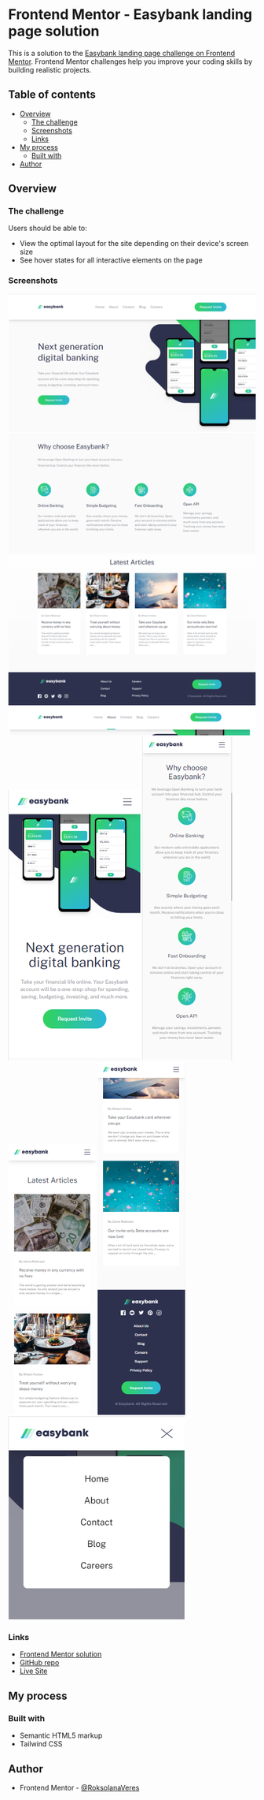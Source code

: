 # Frontend Mentor - Easybank landing page solution

This is a solution to the [Easybank landing page challenge on Frontend Mentor](https://www.frontendmentor.io/challenges/easybank-landing-page-WaUhkoDN). Frontend Mentor challenges help you improve your coding skills by building realistic projects.

## Table of contents

- [Overview](#overview)
  - [The challenge](#the-challenge)
  - [Screenshots](#screenshots)
  - [Links](#links)
- [My process](#my-process)
  - [Built with](#built-with)
- [Author](#author)

## Overview

### The challenge

Users should be able to:

- View the optimal layout for the site depending on their device's screen size
- See hover states for all interactive elements on the page

### Screenshots

![](./screenshots/desktop_1.png)
![](./screenshots/desktop_2.png)
![](./screenshots/desktop_3.png)
![](./screenshots/header_hover.png)
![](./screenshots/mobile_1.png)
![](./screenshots/mobile_2.png)
![](./screenshots/mobile_3.png)
![](./screenshots/mobile_4.png)
![](./screenshots/mobile_dropdown.png)

### Links

- [Frontend Mentor solution](https://www.frontendmentor.io/solutions/responsive-landing-page-built-with-tailwind-css-EVKz84zD3N)
- [GitHub repo](https://github.com/RoksolanaVeres/Easybank-landing-page)
- [Live Site](https://easybank-landing-page-mauve-two.vercel.app/)

## My process

### Built with

- Semantic HTML5 markup
- Tailwind CSS

## Author

- Frontend Mentor - [@RoksolanaVeres](https://www.frontendmentor.io/profile/RoksolanaVeres)
